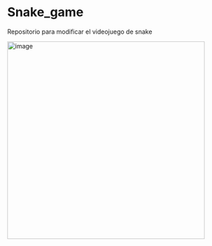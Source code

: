 # Snake_game
Repositorio para modificar el videojuego de snake

<img width="451" alt="image" src="https://github.com/Sofiosu24/Snake_game/assets/136507726/89e0f8d5-d360-4799-b89c-d0cc0333b8cc">

